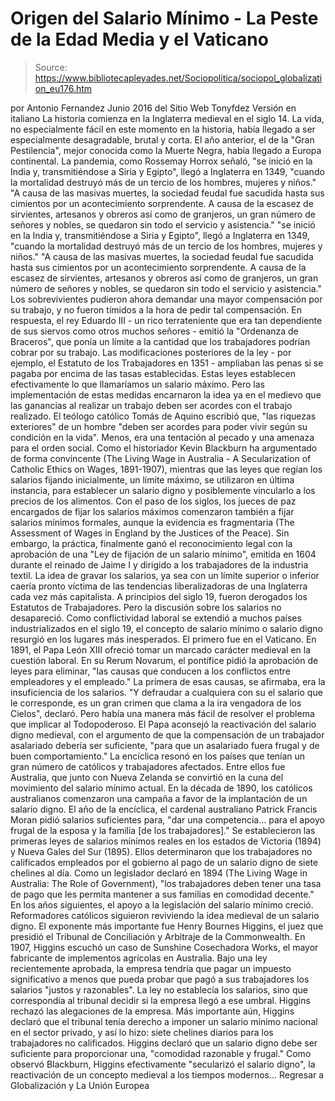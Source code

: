 # Origen del Salario Mínimo - La Peste de la Edad Media y el Vaticano

> Source: https://www.bibliotecapleyades.net/Sociopolitica/sociopol_globalization_eu176.htm

por Antonio Fernandez Junio 2016
del Sitio Web Tonyfdez
Versión en italiano
La historia comienza en la Inglaterra medieval en el siglo 14. La vida, no especialmente fácil en este momento en la historia, había llegado a ser especialmente desagradable, brutal y corta.
El año anterior, el de la "Gran Pestilencia", mejor conocida como la Muerte Negra, había llegado a Europa continental.
La pandemia, como Rossemay Horrox señaló,
"se inició en la India y, transmitiéndose a Siria y Egipto", llegó a Inglaterra en 1349, "cuando la mortalidad destruyó más de un tercio de los hombres, mujeres y niños." "A causa de las masivas muertes, la sociedad feudal fue sacudida hasta sus cimientos por un acontecimiento sorprendente. A causa de la escasez de sirvientes, artesanos y obreros así como de granjeros, un gran número de señores y nobles, se quedaron sin todo el servicio y asistencia."
"se inició en la India y, transmitiéndose a Siria y Egipto", llegó a Inglaterra en 1349, "cuando la mortalidad destruyó más de un tercio de los hombres, mujeres y niños."
"A causa de las masivas muertes, la sociedad feudal fue sacudida hasta sus cimientos por un acontecimiento sorprendente.
A causa de la escasez de sirvientes, artesanos y obreros así como de granjeros, un gran número de señores y nobles, se quedaron sin todo el servicio y asistencia."
Los sobrevivientes pudieron ahora demandar una mayor compensación por su trabajo, y no fueron tímidos a la hora de pedir tal compensación. En respuesta, el rey Eduardo III - un rico terrateniente que era tan dependiente de sus siervos como otros muchos señores - emitió la "Ordenanza de Braceros", que ponía un límite a la cantidad que los trabajadores podrían cobrar por su trabajo.
Las modificaciones posteriores de la ley - por ejemplo, el Estatuto de los Trabajadores en 1351 - ampliaban las penas si se pagaba por encima de las tasas establecidas. Estas leyes establecen efectivamente lo que llamaríamos un salario máximo. Pero las implementación de estas medidas encarnaron la idea ya en el medievo que las ganancias al realizar un trabajo deben ser acordes con el trabajo realizado.
El teólogo católico Tomás de Aquino escribió que,
"las riquezas exteriores" de un hombre "deben ser acordes para poder vivir según su condición en la vida".
Menos, era una tentación al pecado y una amenaza para el orden social. Como el historiador Kevin Blackburn ha argumentado de forma convincente (The Living Wage in Australia - A Secularization of Catholic Ethics on Wages, 1891-1907), mientras que las leyes que regían los salarios fijando inicialmente, un límite máximo, se utilizaron en última instancia, para establecer un salario digno y posiblemente vincularlo a los precios de los alimentos. Con el paso de los siglos, los jueces de paz encargados de fijar los salarios máximos comenzaron también a fijar salarios mínimos formales, aunque la evidencia es fragmentaria (The Assessment of Wages in England by the Justices of the Peace).
Sin embargo, la práctica, finalmente ganó el reconocimiento legal con la aprobación de una "Ley de fijación de un salario mínimo", emitida en 1604 durante el reinado de Jaime I y dirigido a los trabajadores de la industria textil. La idea de gravar los salarios, ya sea con un límite superior o inferior caería pronto víctima de las tendencias liberalizadoras de una Inglaterra cada vez más capitalista.
A principios del siglo 19, fueron derogados los Estatutos de Trabajadores. Pero la discusión sobre los salarios no desapareció. Como conflictividad laboral se extendió a muchos países industrializados en el siglo 19, el concepto de salario mínimo o salario digno resurgió en los lugares más inesperados. El primero fue en el Vaticano. En 1891, el Papa León XIII ofreció tomar un marcado carácter medieval en la cuestión laboral.
En su Rerum Novarum, el pontífice pidió la aprobación de leyes para eliminar,
"las causas que conducen a los conflictos entre empleadores y el empleado."
La primera de esas causas, se afirmaba, era la insuficiencia de los salarios.
"Y defraudar a cualquiera con su el salario que le corresponde, es un gran crimen que clama a la ira vengadora de los Cielos", declaró.
Pero había una manera más fácil de resolver el problema que implicar al Todopoderoso.
El Papa aconsejó la reactivación del salario digno medieval, con el argumento de que la compensación de un trabajador asalariado debería ser suficiente,
"para que un asalariado fuera frugal y de buen comportamiento."
La encíclica resonó en los países que tenían un gran número de católicos y trabajadores afectados.
Entre ellos fue Australia, que junto con Nueva Zelanda se convirtió en la cuna del movimiento del salario mínimo actual. En la década de 1890, los católicos australianos comenzaron una campaña a favor de la implantación de un salario digno.
El año de la encíclica, el cardenal australiano Patrick Francis Moran pidió salarios suficientes para,
"dar una competencia... para el apoyo frugal de la esposa y la familia [de los trabajadores]."
Se establecieron las primeras leyes de salarios mínimos reales en los estados de Victoria (1894) y Nueva Gales del Sur (1895).
Ellos determinaron que los trabajadores no calificados empleados por el gobierno al pago de un salario digno de siete chelines al día.
Como un legislador declaró en 1894 (The Living Wage in Australia: The Role of Government),
"los trabajadores deben tener una tasa de pago que les permita mantener a sus familias en comodidad decente."
En los años siguientes, el apoyo a la legislación del salario mínimo creció.
Reformadores católicos siguieron reviviendo la idea medieval de un salario digno. El exponente más importante fue Henry Bournes Higgins, el juez que presidió el Tribunal de Conciliación y Arbitraje de la Commonwealth. En 1907, Higgins escuchó un caso de Sunshine Cosechadora Works, el mayor fabricante de implementos agrícolas en Australia.
Bajo una ley recientemente aprobada, la empresa tendría que pagar un impuesto significativo a menos que pueda probar que pagó a sus trabajadores los salarios "justos y razonables".
La ley no establecía los salarios, sino que correspondía al tribunal decidir si la empresa llegó a ese umbral. Higgins rechazó las alegaciones de la empresa.
Más importante aún, Higgins declaró que el tribunal tenía derecho a imponer un salario mínimo nacional en el sector privado, y así lo hizo:
siete chelines diarios para los trabajadores no calificados.
Higgins declaró que un salario digno debe ser suficiente para proporcionar una,
"comodidad razonable y frugal."
Como observó Blackburn, Higgins efectivamente "secularizó el salario digno", la reactivación de un concepto medieval a los tiempos modernos...
Regresar a Globalización y La Unión Europea
